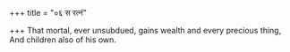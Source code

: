 +++
title = "०६ स रत्नं"

+++
That mortal, ever unsubdued, gains wealth and every precious thing,  
     And children also of his own.